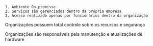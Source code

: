 	1. Ambiente On-premisse
	2. Serviços são gerenciados dentro da própria empresa
	3. Acesso realizado apenas por funcionários dentro da organização

Organizações possuem total controle sobre os recursos e segurança

Organizações são responsáveis pela manutenção e atualizações de hardware

